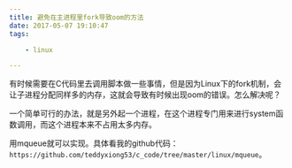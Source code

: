 ```yaml
---
title: 避免在主进程里fork导致oom的方法
date: 2017-05-07 19:10:47
tags:

	- linux

---
```


有时候需要在C代码里去调用脚本做一些事情，但是因为Linux下的fork机制，会让子进程分配同样多的内存，这就会导致有时候出现oom的错误。怎么解决呢？



一个简单可行的办法，就是另外起一个进程，在这个进程专门用来进行system函数调用，而这个进程本来不占用太多内存。



用mqueue就可以实现。具体看我的github代码：`https://github.com/teddyxiong53/c_code/tree/master/linux/mqueue`。

